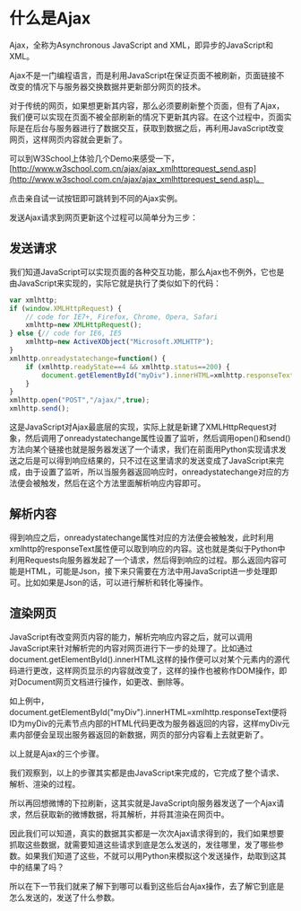# 什么是Ajax

Ajax，全称为Asynchronous JavaScript and XML，即异步的JavaScript和XML。

Ajax不是一门编程语言，而是利用JavaScript在保证页面不被刷新，页面链接不改变的情况下与服务器交换数据并更新部分网页的技术。

对于传统的网页，如果想更新其内容，那么必须要刷新整个页面，但有了Ajax，我们便可以实现在页面不被全部刷新的情况下更新其内容。在这个过程中，页面实际是在后台与服务器进行了数据交互，获取到数据之后，再利用JavaScript改变网页，这样网页内容就会更新了。

可以到W3School上体验几个Demo来感受一下，[http://www.w3school.com.cn/ajax/ajax_xmlhttprequest_send.asp](http://www.w3school.com.cn/ajax/ajax_xmlhttprequest_send.asp)。

点击亲自试一试按钮即可跳转到不同的Ajax实例。

发送Ajax请求到网页更新这个过程可以简单分为三步：

## 发送请求

我们知道JavaScript可以实现页面的各种交互功能，那么Ajax也不例外，它也是由JavaScript来实现的，实际它就是执行了类似如下的代码：

```js
var xmlhttp;
if (window.XMLHttpRequest) {
    // code for IE7+, Firefox, Chrome, Opera, Safari
    xmlhttp=new XMLHttpRequest();
} else {// code for IE6, IE5
    xmlhttp=new ActiveXObject("Microsoft.XMLHTTP");
}
xmlhttp.onreadystatechange=function() {
    if (xmlhttp.readyState==4 && xmlhttp.status==200) {
        document.getElementById("myDiv").innerHTML=xmlhttp.responseText;
    }
}
xmlhttp.open("POST","/ajax/",true);
xmlhttp.send();
```

这是JavaScript对Ajax最底层的实现，实际上就是新建了XMLHttpRequest对象，然后调用了onreadystatechange属性设置了监听，然后调用open()和send()方法向某个链接也就是服务器发送了一个请求，我们在前面用Python实现请求发送之后是可以得到响应结果的，只不过在这里请求的发送变成了JavaScript来完成，由于设置了监听，所以当服务器返回响应时，onreadystatechange对应的方法便会被触发，然后在这个方法里面解析响应内容即可。

## 解析内容

得到响应之后，onreadystatechange属性对应的方法便会被触发，此时利用xmlhttp的responseText属性便可以取到响应的内容。这也就是类似于Python中利用Requests向服务器发起了一个请求，然后得到响应的过程。那么返回内容可能是HTML，可能是Json，接下来只需要在方法中用JavaScript进一步处理即可。比如如果是Json的话，可以进行解析和转化等操作。

## 渲染网页

JavaScript有改变网页内容的能力，解析完响应内容之后，就可以调用JavaScript来针对解析完的内容对网页进行下一步的处理了。比如通过document.getElementById().innerHTML这样的操作便可以对某个元素内的源代码进行更改，这样网页显示的内容就改变了，这样的操作也被称作DOM操作，即对Document网页文档进行操作，如更改、删除等。

如上例中，document.getElementById("myDiv").innerHTML=xmlhttp.responseText便将ID为myDiv的元素节点内部的HTML代码更改为服务器返回的内容，这样myDiv元素内部便会呈现出服务器返回的新数据，网页的部分内容看上去就更新了。

以上就是Ajax的三个步骤。

我们观察到，以上的步骤其实都是由JavaScript来完成的，它完成了整个请求、解析、渲染的过程。

所以再回想微博的下拉刷新，这其实就是JavaScript向服务器发送了一个Ajax请求，然后获取新的微博数据，将其解析，并将其渲染在网页中。

因此我们可以知道，真实的数据其实都是一次次Ajax请求得到的，我们如果想要抓取这些数据，就需要知道这些请求到底是怎么发送的，发往哪里，发了哪些参数。如果我们知道了这些，不就可以用Python来模拟这个发送操作，劫取到这其中的结果了吗？

所以在下一节我们就来了解下到哪可以看到这些后台Ajax操作，去了解它到底是怎么发送的，发送了什么参数。
